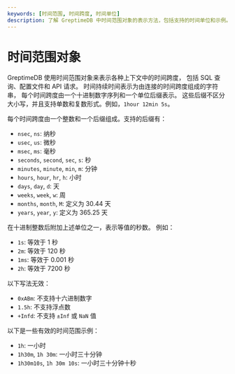 ```yaml
---
keywords: [时间范围, 时间跨度, 时间单位]
description: 了解 GreptimeDB 中时间范围对象的表示方法，包括支持的时间单位和示例。
---
```


# 时间范围对象

GreptimeDB 使用时间范围对象来表示各种上下文中的时间跨度，
包括 SQL 查询、配置文件和 API 请求。
时间持续时间表示为由连接的时间跨度组成的字符串，
每个时间跨度由一个十进制数字序列和一个单位后缀表示。
这些后缀不区分大小写，并且支持单数和复数形式。例如，`1hour 12min 5s`。

每个时间跨度由一个整数和一个后缀组成。支持的后缀有：

- `nsec`, `ns`: 纳秒
- `usec`, `us`: 微秒
- `msec`, `ms`: 毫秒
- `seconds`, `second`, `sec`, `s`: 秒
- `minutes`, `minute`, `min`, `m`: 分钟
- `hours`, `hour`, `hr`, `h`: 小时
- `days`, `day`, `d`: 天
- `weeks`, `week`, `w`: 周
- `months`, `month`, `M`: 定义为 30.44 天
- `years`, `year`, `y`: 定义为 365.25 天

在十进制整数后附加上述单位之一，表示等值的秒数。
例如：

- `1s`: 等效于 1 秒
- `2m`: 等效于 120 秒
- `1ms`: 等效于 0.001 秒
- `2h`: 等效于 7200 秒

以下写法无效：

- `0xABm`: 不支持十六进制数字
- `1.5h`: 不支持浮点数
- `+Infd`: 不支持 `±Inf` 或 `NaN` 值

以下是一些有效的时间范围示例：

- `1h`: 一小时
- `1h30m`, `1h 30m`: 一小时三十分钟
- `1h30m10s`, `1h 30m 10s`: 一小时三十分钟十秒

